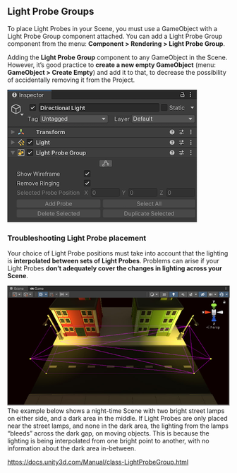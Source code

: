 ## Light Probe Groups

To place Light Probes in your Scene, you must use a GameObject with a Light Probe Group component attached. You can add a Light Probe Group component from the menu: **Component > Rendering > Light Probe Group**.

Adding the **Light Probe Group** component to any GameObject in the Scene. However, it’s good practice to **create a new empty GameObject** (menu: **GameObject > Create Empty**) and add it to that, to decrease the possibility of accidentally removing it from the Project.

![](../img/class-LightProbeGroup.png)




### Troubleshooting Light Probe placement
Your choice of Light Probe positions must take into account that the lighting is **interpolated between sets of Light Probes**. Problems can arise if your Light Probes **don’t adequately cover the changes in lighting across your Scene**.

![](../img/class-LightProbeGroup-12.png)
The example below shows a night-time Scene with two bright street lamps on either side, and a dark area in the middle. If Light Probes are only placed near the street lamps, and none in the dark area, the lighting from the lamps “bleeds” across the dark gap, on moving objects. This is because the lighting is being interpolated from one bright point to another, with no information about the dark area in-between.


https://docs.unity3d.com/Manual/class-LightProbeGroup.html

